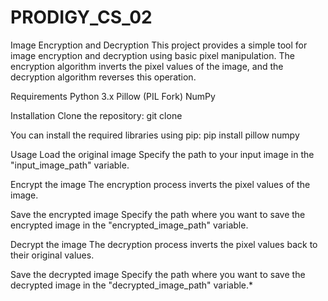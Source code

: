 # PRODIGY_CS_02
Image Encryption and Decryption
This project provides a simple tool for image encryption and decryption using basic pixel manipulation. The encryption algorithm inverts the pixel values of the image, and the decryption algorithm reverses this operation.

Requirements
Python 3.x
Pillow (PIL Fork)
NumPy

Installation Clone the repository: git clone 

You can install the required libraries using pip: pip install pillow numpy

Usage Load the original image Specify the path to your input image in the "input_image_path" variable.

Encrypt the image The encryption process inverts the pixel values of the image.

Save the encrypted image Specify the path where you want to save the encrypted image in the "encrypted_image_path" variable.

Decrypt the image The decryption process inverts the pixel values back to their original values.

Save the decrypted image Specify the path where you want to save the decrypted image in the "decrypted_image_path" variable.*
